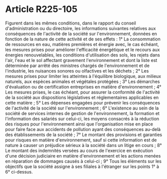 # Article R225-105

Figurent dans les mêmes conditions, dans le rapport du conseil d'administration ou du directoire, les informations suivantes relatives aux conséquences de l'activité de la société sur l'environnement, données en fonction de la nature de cette activité et de ses effets :   1° La consommation de ressources en eau, matières premières et énergie avec, le cas échéant, les mesures prises pour améliorer l'efficacité énergétique et le recours aux énergies renouvelables, les conditions d'utilisation des sols, les rejets dans l'air, l'eau et le sol affectant gravement l'environnement et dont la liste est déterminée par arrêté des ministres chargés de l'environnement et de l'industrie, les nuisances sonores ou olfactives et les déchets ;   2° Les mesures prises pour limiter les atteintes à l'équilibre biologique, aux milieux naturels, aux espèces animales et végétales protégées ;   3° Les démarches d'évaluation ou de certification entreprises en matière d'environnement ;   4° Les mesures prises, le cas échéant, pour assurer la conformité de l'activité de la société aux dispositions législatives et réglementaires applicables en cette matière ;   5° Les dépenses engagées pour prévenir les conséquences de l'activité de la société sur l'environnement ;   6° L'existence au sein de la société de services internes de gestion de l'environnement, la formation et l'information des salariés sur celui-ci, les moyens consacrés à la réduction des risques pour l'environnement ainsi que l'organisation mise en place pour faire face aux accidents de pollution ayant des conséquences au-delà des établissements de la société ;   7° Le montant des provisions et garanties pour risques en matière d'environnement, sauf si cette information est de nature à causer un préjudice sérieux à la société dans un litige en cours ;   8° Le montant des indemnités versées au cours de l'exercice en exécution d'une décision judiciaire en matière d'environnement et les actions menées en réparation de dommages causés à celui-ci ;   9° Tous les éléments sur les objectifs que la société assigne à ses filiales à l'étranger sur les points 1° à 6° ci-dessus.
